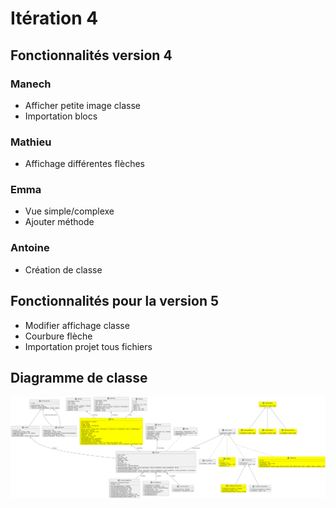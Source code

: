 # Itération 4
## Fonctionnalités version 4

### Manech
 - Afficher petite image classe
 - Importation blocs
### Mathieu
 - Affichage différentes flèches
### Emma
 - Vue simple/complexe
 - Ajouter méthode
### Antoine
 - Création de classe

## Fonctionnalités pour la version 5
 - Modifier affichage classe
 - Courbure flèche
 - Importation projet tous fichiers

## Diagramme de classe
![Diagramme de classe](./plantuml.png)
